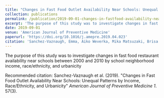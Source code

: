 ```yaml
---
title: "Changes in Fast Food Outlet Availability Near Schools: Unequal Patterns by Income, Race/Ethnicity, and Urbanicity"
collection: publications
permalink: /publication/2019-09-01-changes-in-fastfood-availability-near-schools
excerpt: 'The purpose of this study was to investigate changes in fast food restaurant availability near schools between 2000 and 2010 by school neighborhood income, race/ethnicity, and urbanicity.'
date: 2019-09-01
venue: 'American Journal of Preventive Medicine'
paperurl: 'https://doi.org/10.1016/j.amepre.2019.04.023'
citation: 'Sanchez-Vaznaugh, Emma, Aiko Weverka, Mika Matsuzaki, Brisa Sánchez. (2019). &quot;Changes in Fast Food Outlet Availability Near Schools: Unequal Patterns by Income, Race/Ethnicity, and Urbanicity.&quot; <i>American Journal of Preventive Medicine</i>. 57(3).'
---
```

The purpose of this study was to investigate changes in fast food restaurant availability near schools between 2000 and 2010 by school neighborhood income, race/ethnicity, and urbanicity

Recommended citation: Sanchez-Vaznaugh et al. (2019). "Changes in Fast Food Outlet Availability Near Schools: Unequal Patterns by Income, Race/Ethnicity, and Urbanicity" <i>American Journal of Preventive Medicine 1</i>. 57(3).
